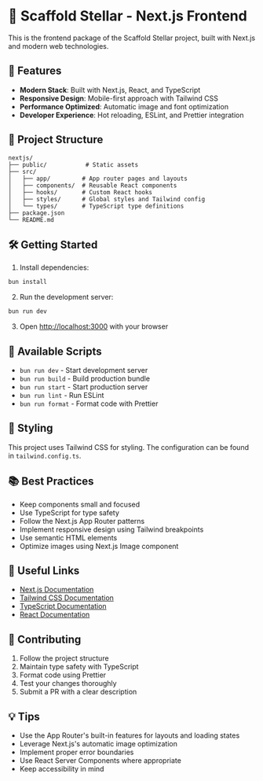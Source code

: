 # 🌟 Scaffold Stellar - Next.js Frontend

This is the frontend package of the Scaffold Stellar project, built with Next.js and modern web technologies.

## 🚀 Features

- **Modern Stack**: Built with Next.js, React, and TypeScript
- **Responsive Design**: Mobile-first approach with Tailwind CSS
- **Performance Optimized**: Automatic image and font optimization
- **Developer Experience**: Hot reloading, ESLint, and Prettier integration

## 📁 Project Structure

```
nextjs/
├── public/           # Static assets
├── src/
│   ├── app/         # App router pages and layouts
│   ├── components/  # Reusable React components
│   ├── hooks/       # Custom React hooks
│   ├── styles/      # Global styles and Tailwind config
│   └── types/       # TypeScript type definitions
├── package.json
└── README.md
```

## 🛠 Getting Started

1. Install dependencies:
```bash
bun install
```

2. Run the development server:
```bash
bun run dev
```

3. Open [http://localhost:3000](http://localhost:3000) with your browser

## 🔧 Available Scripts

- `bun run dev` - Start development server
- `bun run build` - Build production bundle
- `bun run start` - Start production server
- `bun run lint` - Run ESLint
- `bun run format` - Format code with Prettier

## 🎨 Styling

This project uses Tailwind CSS for styling. The configuration can be found in `tailwind.config.ts`.

## 📚 Best Practices

- Keep components small and focused
- Use TypeScript for type safety
- Follow the Next.js App Router patterns
- Implement responsive design using Tailwind breakpoints
- Use semantic HTML elements
- Optimize images using Next.js Image component

## 🔗 Useful Links

- [Next.js Documentation](https://nextjs.org/docs)
- [Tailwind CSS Documentation](https://tailwindcss.com/docs)
- [TypeScript Documentation](https://www.typescriptlang.org/docs)
- [React Documentation](https://react.dev)

## 🤝 Contributing

1. Follow the project structure
2. Maintain type safety with TypeScript
3. Format code using Prettier
4. Test your changes thoroughly
5. Submit a PR with a clear description

## 💡 Tips

- Use the App Router's built-in features for layouts and loading states
- Leverage Next.js's automatic image optimization
- Implement proper error boundaries
- Use React Server Components where appropriate
- Keep accessibility in mind

